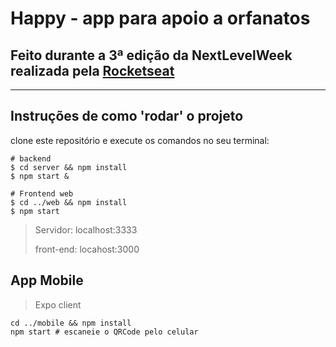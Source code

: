 # Happy - app para apoio a orfanatos

## Feito durante a 3ª edição da NextLevelWeek realizada pela [Rocketseat](https://rocketseat.com.br/)

---

## Instruções de como 'rodar' o projeto

clone este repositório e execute os comandos no seu terminal:
```
# backend
$ cd server && npm install
$ npm start &

# Frontend web
$ cd ../web && npm install
$ npm start
```
> Servidor: localhost:3333
>
> front-end: locahost:3000

## App Mobile
> Expo client
```
cd ../mobile && npm install
npm start # escaneie o QRCode pelo celular
```
